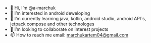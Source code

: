 - 👋 Hi, I’m @a-marchuk
- 👀 I’m interested in android deweloping
- 🌱 I’m currently learning java, kotlin, android studio, android API`s, jetpack compose and other technologes
- 💞️ I’m looking to collaborate on interest projects
- 📫 How to reach me email: marchukartem04@gmail.com


